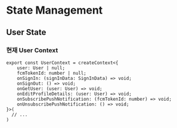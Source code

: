 
# State Management

## User State
### 현재 User Context
```tsx
export const UserContext = createContext<{
	user: User | null;
	fcmTokenId: number | null;
	onSignIn: (signInData: SignInData) => void;
	onSignOut: () => void;
	onGetUser: (user: User) => void;
	onEditProfileDetails: (user: User) => void;
	onSubscribePushNotification: (fcmTokenId: number) => void;
	onUnsubscribePushNotification: () => void;
}>(
  // ...
)
```
